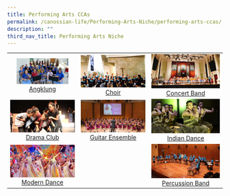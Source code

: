 ```yaml
---
title: Performing Arts CCAs
permalink: /canossian-life/Performing-Arts-Niche/performing-arts-ccas/
description: ""
third_nav_title: Performing Arts Niche
---
```

|   |   |   |
|:---:|:---:|:---:|
| <img src="/images/ang.jpg" style="width:80%"> [Angklung](/performing-arts-ccas/angklung/) |  ![](/images/Canossian%20Life/Performing%20Arts%20Niche/Performing%20arts%20cca/Choir_Chapel-performance.jpg)[Choir ](/performing-arts-ccas/choir)|  ![](/images/Canossian%20Life/Performing%20Arts%20Niche/Performing%20arts%20cca/CB_VCH_1.jpg) [Concert Band](/performing-arts-ccas/concert-band) |
|![](/images/Canossian%20Life/Performing%20Arts%20Niche/Performing%20arts%20cca/Human-Values-Drama-Festival-2018-Pic-1.jpg)   [Drama Club](/performing-arts-ccas/drama/) | ![](/images/Canossian%20Life/Performing%20Arts%20Niche/Performing%20arts%20cca/guitar2.jpg)  [Guitar Ensemble](/performing-arts-ccas/guitar-ensemble/) | ![](/images/Canossian%20Life/Performing%20Arts%20Niche/Performing%20arts%20cca/INDIAN-DANCE_4212.jpg) [Indian Dance](/performing-arts-ccas/indian-dance/) |
| ![](/images/Canossian%20Life/Performing%20Arts%20Niche/Performing%20arts%20cca/4-Joy-Dancing-Beijing-2018-In-Beijing-to-promote-Singapore.jpg)  [Modern Dance](/performing-arts-ccas/modern-dance/) |   | ![](/images/Canossian%20Life/Performing%20Arts%20Niche/Performing%20arts%20cca/SYF-stage.jpg) [Percussion Band](/performing-arts-ccas/percussion-band/) |


